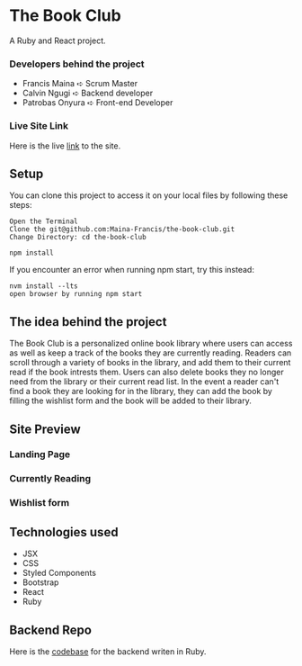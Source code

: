 # The Book Club
A Ruby and React project.

### Developers behind the project
+ Francis Maina ➪ Scrum Master
+ Calvin Ngugi ➪ Backend developer 
+ Patrobas Onyura ➪ Front-end Developer

### Live Site Link
Here is the live [link](https://the-book-club-seven.vercel.app/) to the site. 

## Setup
You can clone this project to access it on your local files by following these steps:
```
Open the Terminal
Clone the git@github.com:Maina-Francis/the-book-club.git
Change Directory: cd the-book-club

npm install
```
If you encounter an error when running npm start, try this instead:
```
nvm install --lts
open browser by running npm start
```

## The idea behind the project
The Book Club is a personalized online book library where users can access as well as keep a track of the books they are currently reading. 
Readers can scroll through a variety of books in the library, and add them to their current read if the book intrests them. Users can also delete books they no longer need from the library or their current read list. In the event a reader can't find a book they are looking for in the library, they can add the book by filling the wishlist form and the book will be added to their library.

## Site Preview
### Landing Page
### Currently Reading
### Wishlist form

## Technologies used
+ JSX
+ CSS
+ Styled Components
+ Bootstrap
+ React
+ Ruby

## Backend Repo
Here is the [codebase](https://github.com/Calvin-Ngugi/phase-3-backend-project) for the backend writen in Ruby.
